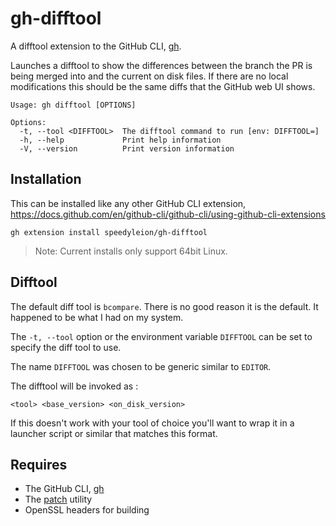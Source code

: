 # gh-difftool

A difftool extension to the GitHub CLI, [gh](https://cli.github.com/).

Launches a difftool to show the differences between the branch the PR is being
merged into and the current on disk files.  If there are no local modifications
this should be the same diffs that the GitHub web UI shows.

```shell
Usage: gh difftool [OPTIONS]

Options:
  -t, --tool <DIFFTOOL>  The difftool command to run [env: DIFFTOOL=]
  -h, --help             Print help information
  -V, --version          Print version information
```

## Installation

This can be installed like any other GitHub CLI extension,
<https://docs.github.com/en/github-cli/github-cli/using-github-cli-extensions>

```shell
gh extension install speedyleion/gh-difftool
```

> Note: Current installs only support 64bit Linux.

## Difftool

The default diff tool is `bcompare`. There is no good reason it is the default.
It happened to be what I had on my system.

The `-t, --tool` option or the environment variable `DIFFTOOL` can be set to
specify the diff tool to use.

The name `DIFFTOOL` was chosen to be generic similar to `EDITOR`.

The difftool will be invoked as :

```shell
<tool> <base_version> <on_disk_version>
```

If this doesn't work with your tool of choice you'll want to wrap it in a
launcher script or similar that matches this format.

## Requires

- The GitHub CLI, [gh](https://cli.github.com/)
- The [patch](https://www.man7.org/linux/man-pages/man1/patch.1.html) utility
- OpenSSL headers for building
